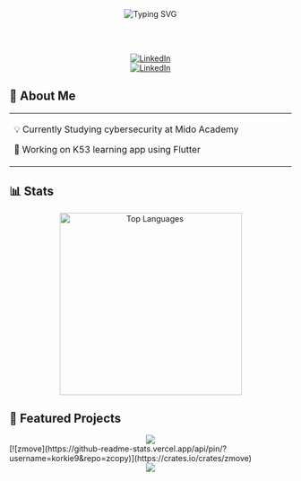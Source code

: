 <div align="center">
  <img src="https://readme-typing-svg.demolab.com/demo/?font=Rubik+Wet+Paint&color=57BB01&lines=Skater.+Student.+Full+time+Brogrammer" alt="Typing SVG" />
</div>

<br><br>

<div align="center">
  <a href="https://www.linkedin.com/in/justin-korkie-513900192/?original_referer=https%3A%2F%2Fwww%2Egoogle%2Ecom%2F&originalSubdomain=za"
    target="_blank">
    <img src="https://img.shields.io/badge/LinkedIn-0077B5?style=for-the-badge&logo=linkedin&logoColor=white"
      alt="LinkedIn" />
  </a>
</div>


<div align="center">
  <a href="https://x.com/Justinkorkie"
    target="_blank">
    <img src="https://img.shields.io/badge/https%3A%2F%2Fwww.linkedin.com%2Fin%2Fjustin-korkie-513900192%2F%3Foriginal_referer%3Dhttps%253A%252F%252Fwww%252Egoogle%252Ecom%252F%26originalSubdomain%3Dza"
      alt="LinkedIn" />
  </a>
</div>



## 🚀 About Me

<table align="center">
<tr>
<td width="70%" align="left">

💡 Currently Studying cybersecurity at Mido Academy

🌱 Working on K53 learning app using Flutter


</td>
</tr>
</table>

## 📊 Stats

<div align="center">
  <img width="325"
    src="https://github-readme-stats.vercel.app/api/top-langs/?   username=korkie9&theme=dark&hide_border=true&bg_color=0D1117&title_color=BD1212&text_color=ffffff"
    alt="Top Languages" />
</div>


## 🚀 Featured Projects

<div align="center">
  <a href="">
    <img
      src="https://github-readme-stats.vercel.app/api/pin/?   username=korkie9&repo=zmove&theme=dark&hide_border=true&bg_color=0D1117&title_color=BD1212&text_color=ffffff&icon_color=BD1212" />
  </a>
</div>
[![zmove](https://github-readme-stats.vercel.app/api/pin/?username=korkie9&repo=zcopy)](https://crates.io/crates/zmove)



<div align="center">
  <a href="https://crates.io/crates/zcopy">
    <img
      src="https://github-readme-stats.vercel.app/api/pin/?username=korkie9&repo=zcopy&theme=dark&hide_border=true&bg_color=0D1117&title_color=BD1212&text_color=ffffff&icon_color=BD1212" />
  </a>
</div>


